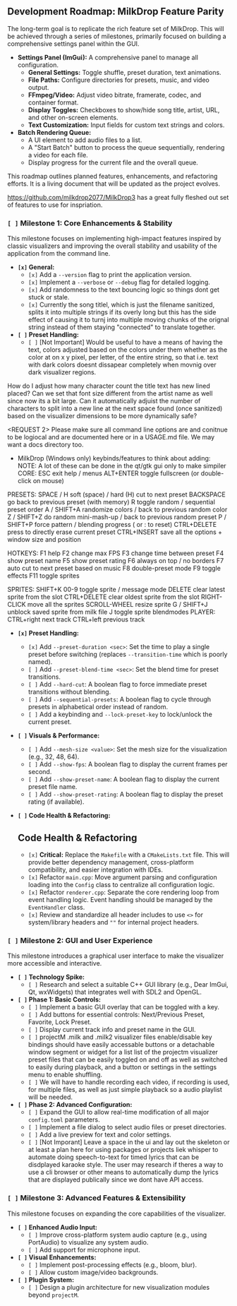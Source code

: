 ## Development Roadmap: MilkDrop Feature Parity

The long-term goal is to replicate the rich feature set of MilkDrop. This will be achieved through a series of milestones, primarily focused on building a comprehensive settings panel within the GUI.

*   **Settings Panel (ImGui):** A comprehensive panel to manage all configuration.
    *   **General Settings:** Toggle shuffle, preset duration, text animations.
    *   **File Paths:** Configure directories for presets, music, and video output.
    *   **FFmpeg/Video:** Adjust video bitrate, framerate, codec, and container format.
    *   **Display Toggles:** Checkboxes to show/hide song title, artist, URL, and other on-screen elements.
    *   **Text Customization:** Input fields for custom text strings and colors.
*   **Batch Rendering Queue:**
    *   A UI element to add audio files to a list.
    *   A "Start Batch" button to process the queue sequentially, rendering a video for each file.
    *   Display progress for the current file and the overall queue.

This roadmap outlines planned features, enhancements, and refactoring efforts. It is a living document that will be updated as the project evolves.

https://github.com/milkdrop2077/MilkDrop3 has a great fully fleshed out set of features to use for inspriation.

### `[ ]` Milestone 1: Core Enhancements & Stability

This milestone focuses on implementing high-impact features inspired by classic visualizers and improving the overall stability and usability of the application from the command line.

*   **`[x]` General:**
    *   `[x]` Add a `--version` flag to print the application version.
    *   `[x]` Implement a `--verbose` or `--debug` flag for detailed logging.
    *   `[x]` Add randomness to the text bouncing logic so things dont get stuck or stale.
    *   `[x]` <BUG> Currently the song titlel, which is just the filename sanitized, splits it into multiple strings if its overly long but this has the side effect of causing it to turnj into multiple moving chunks of the orignal string instead of them staying "connected" to translate together.  </BUG>
*   **`[ ]` Preset Handling:**
    *   `[ ]` [Not Important] Would be useful to have a means of having the text, colors adjusted based on the colors under them whether as the color at on x y pixel, per letter, of the entire string, so that i.e. text with dark colors doesnt dissapear completely when movnig over dark visualizer regions.

<QUICK GEMINI INQUIRY WHILE RUNNING FOR NEXT EDIT> How do I adjust how many character count the title text has new lined placed? Can we set that font size different from the artist name as well since now its a bit large.  Can it automatically adjuist the number of characters to split into a new line at the next space found (once sanitized) based on the visualizer dimensions to be more dynamically safe? </INQUIRY>
<RESPONSE IF NOT JUST DONE IN THE CODE> </RESPONSE>

<REQUEST 2> Please make sure all command line options are and conitnue to be logiocal and are documented here or in a USAGE.md file. We may want a docs directory too. </REQUEST>

* MilkDrop (Windows only) keybinds/features to think about adding:
NOTE: A lot of these can be done in the qt/gtk gui only to make simpiler
CORE:
ESC exit help / menus
ALT+ENTER toggle fullscreen (or double-click on mouse)

PRESETS:
SPACE / H soft (space) / hard (H) cut to next preset
BACKSPACE go back to previous preset (with memory)
R toggle random / sequential preset order
A / SHIFT+A randomize colors / back to previous random color
Z / SHIFT+Z do random mini-mash-up / back to previous random preset
P / SHIFT+P force pattern / blending progress ( or : to reset)
CTRL+DELETE press to directly erase current preset
CTRL+INSERT save all the options + window size and position

HOTKEYS:
F1 help
F2 change max FPS
F3 change time between preset
F4 show preset name
F5 show preset rating
F6 always on top / no borders
F7 auto cut to next preset based on music
F8 double-preset mode
F9 toggle effects
F11 toggle sprites

SPRITES:
SHIFT+K 00-9 toggle sprite / message mode
DELETE clear latest sprite from the slot
CTRL+DELETE clear oldest sprite from the slot
RIGHT-CLICK move all the sprites
SCROLL-WHEEL resize sprite
G / SHIFT+J unblock saved sprite from milk file
J toggle sprite blendmodes
PLAYER:
CTRL+right next track
CTRL+left previous track


*   **`[x]` Preset Handling:**
    *   `[x]` Add `--preset-duration <sec>`: Set the time to play a single preset before switching (replaces `--transition-time` which is poorly named).
    *   `[ ]` Add `--preset-blend-time <sec>`: Set the blend time for preset transitions.
    *   `[ ]` Add `--hard-cut`: A boolean flag to force immediate preset transitions without blending.
    *   `[ ]` Add `--sequential-presets`: A boolean flag to cycle through presets in alphabetical order instead of random.
    *   `[ ]` Add a keybinding and `--lock-preset-key` to lock/unlock the current preset.
*   **`[ ]` Visuals & Performance:**
    *   `[ ]` Add `--mesh-size <value>`: Set the mesh size for the visualization (e.g., 32, 48, 64).
    *   `[ ]` Add `--show-fps`: A boolean flag to display the current frames per second.
    *   `[ ]` Add `--show-preset-name`: A boolean flag to display the current preset file name.
    *   `[ ]` Add `--show-preset-rating`: A boolean flag to display the preset rating (if available).
*   **`[ ]` Code Health & Refactoring:**
    ## Code Health & Refactoring

    *   `[x]` **Critical:** Replace the `Makefile` with a `CMakeLists.txt` file. This will provide better dependency management, cross-platform compatibility, and easier integration with IDEs.
    *   `[x]` Refactor `main.cpp`: Move argument parsing and configuration loading into the `Config` class to centralize all configuration logic.
    *   `[x]` Refactor `renderer.cpp`: Separate the core rendering loop from event handling logic. Event handling should be managed by the `EventHandler` class.
    *   `[x]` Review and standardize all header includes to use `<>` for system/library headers and `""` for internal project headers.

### `[ ]` Milestone 2: GUI and User Experience

This milestone introduces a graphical user interface to make the visualizer more accessible and interactive.

*   **`[ ]` Technology Spike:**
    *   `[ ]` Research and select a suitable C++ GUI library (e.g., Dear ImGui, Qt, wxWidgets) that integrates well with SDL2 and OpenGL.
*   **`[ ]` Phase 1: Basic Controls:**
    *   `[ ]` Implement a basic GUI overlay that can be toggled with a key.
    *   `[ ]` Add buttons for essential controls: Next/Previous Preset, Favorite, Lock Preset.
    *   `[ ]` Display current track info and preset name in the GUI.
    *   `[ ]` projectM .milk and .milk2 visualizer files enable/disable key bindings should have easily accessable buttons or a detachable window segment or widget for a list list of the projectm visualizer preset files that can be easily toggled on and off as well as switched to easily during playback, and a button or settings in the settings menu to enable shuffling.
    *   `[ ]` We will have to handle recording each video, if recording is used, for multiple files, as well as just simple playback so a audio playlist will be needed.
*   **`[ ]` Phase 2: Advanced Configuration:**
    *   `[ ]` Expand the GUI to allow real-time modification of all major `config.toml` parameters.
    *   `[ ]` Implement a file dialog to select audio files or preset directories.
    *   `[ ]` Add a live preview for text and color settings.
    *   `[ ]` [Not Imporant] Leave a space in the ui and lay out the skeleton or at least a plan here for using packages or projects liek whisper to automate doing speech-to-text for timed lyrics that can be disdplayed karaoke style. The user may research if theres a way to use a cli browser or other means to automatically dump the lyrics that are displayed publically  since we dont have API access.
    

### `[ ]` Milestone 3: Advanced Features & Extensibility

This milestone focuses on expanding the core capabilities of the visualizer.

*   **`[ ]` Enhanced Audio Input:**
    *   `[ ]` Improve cross-platform system audio capture (e.g., using PortAudio) to visualize any system audio.
    *   `[ ]` Add support for microphone input.
*   **`[ ]` Visual Enhancements:**
    *   `[ ]` Implement post-processing effects (e.g., bloom, blur).
    *   `[ ]` Allow custom image/video backgrounds.
*   **`[ ]` Plugin System:**
    *   `[ ]` Design a plugin architecture for new visualization modules beyond `projectM`.
